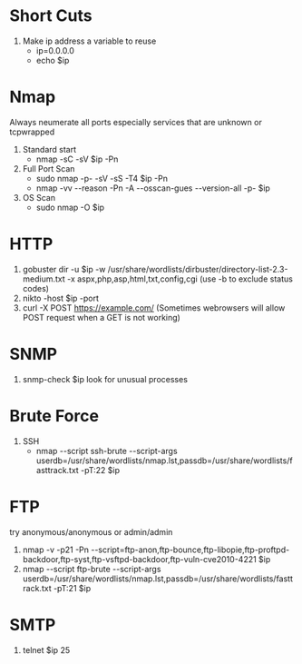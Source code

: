 # Short Cuts #
1. Make ip address a variable to reuse
    * ip=0.0.0.0
    * echo $ip
# Nmap #
Always neumerate all ports especially services that are unknown or tcpwrapped
1. Standard start
    * nmap -sC -sV $ip -Pn
2. Full Port Scan
    * sudo nmap -p- -sV -sS -T4 $ip -Pn
    * nmap -vv --reason -Pn -A --osscan-gues --version-all -p- $ip 
3. OS Scan
    * sudo nmap -O $ip

# HTTP #
1. gobuster dir -u $ip -w /usr/share/wordlists/dirbuster/directory-list-2.3-medium.txt -x aspx,php,asp,html,txt,config,cgi      (use -b to exclude status codes)
2. nikto -host $ip -port <port>
3. curl -X POST https://example.com/ (Sometimes webrowsers will allow POST request when a GET is not working)

# SNMP #
1. snmp-check $ip
   look for unusual processes


# Brute Force #
1. SSH
   * nmap --script ssh-brute --script-args userdb=/usr/share/wordlists/nmap.lst,passdb=/usr/share/wordlists/fasttrack.txt -pT:22 $ip


# FTP #
   try anonymous/anonymous or admin/admin
1. nmap -v -p21 -Pn --script=ftp-anon,ftp-bounce,ftp-libopie,ftp-proftpd-backdoor,ftp-syst,ftp-vsftpd-backdoor,ftp-vuln-cve2010-4221 $ip
2. nmap --script ftp-brute --script-args userdb=/usr/share/wordlists/nmap.lst,passdb=/usr/share/wordlists/fasttrack.txt -pT:21 $ip

 # SMTP #
  1. telnet $ip 25
